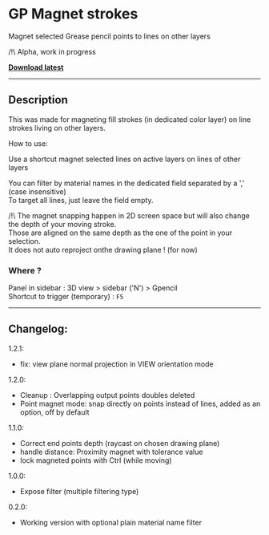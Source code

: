 # GP Magnet strokes

Magnet selected Grease pencil points to lines on other layers

/!\ Alpha, work in progress

**[Download latest](https://github.com/Pullusb/GP_magnet_strokes/archive/master.zip)**

<!-- ### [Demo Youtube]() -->

---  

## Description

This was made for magneting fill strokes (in dedicated color layer) on line strokes living on other layers.

How to use:  

Use a shortcut magnet selected lines on active layers on lines of other layers

You can filter by material names in the dedicated field separated by a ',' (case insensitive)  
To target all lines, just leave the field empty.

/!\ The magnet snapping happen in 2D screen space but will also change the depth of your moving stroke.  
Those are aligned on the same depth as the one of the point in your selection.  
It does not auto reproject onthe drawing plane ! (for now)  

### Where ?

Panel in sidebar : 3D view > sidebar ('N') > Gpencil  
Shortcut to trigger (temporary) : `F5`

<!--
## Todo:
- resample on the fly
- resample shortcut ?
- authorize snapping on the same layer as option
- Brush mode... (complex, maybe on another version)
-  -->

<!-- ## Done
- Autoclean overlapping output points locations -->

---

## Changelog:

1.2.1:

- fix: view plane normal projection in VIEW orientation mode

1.2.0:

- Cleanup : Overlapping output points doubles deleted
- Point magnet mode: snap directly on points instead of lines, added as an option, off by default  

1.1.0:

- Correct end points depth (raycast on chosen drawing plane)
- handle distance: Proximity magnet with tolerance value
- lock magneted points with Ctrl (while moving)


1.0.0:

- Expose filter (multiple filtering type)

0.2.0:

- Working version with optional plain material name filter